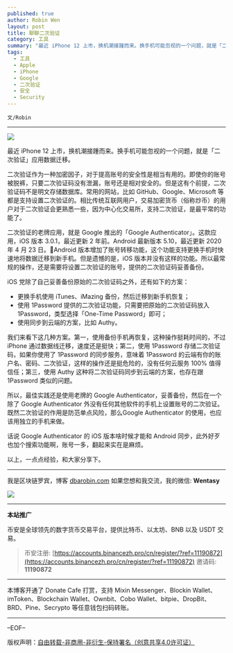 ```yaml
---
published: true
author: Robin Wen
layout: post
title: 聊聊二次验证
category: 工具
summary: "最近 iPhone 12 上市，换机潮接踵而来。换手机可能忽视的一个问题，就是「二次验证」应用数据迁移问题。二次验证作为一种加密因子，对于提高账号的安全性是相当有用的。即使你的账号被脱裤，只要二次验证码没有泄漏，账号还是相对安全的。但是这有个前提，二次验证码不是明文存储数据库。常用的网站，比如 GitHub、Google、Microsoft 等都是支持设置二次验证的。相比传统互联网用户，交易加密货币（俗称炒币）的用户对于二次验证会更熟悉一些，因为中心化交易所，支持二次验证，是最平常的功能了。以上，一点点经验，和大家分享下。"
tags:
  - 工具
  - Apple
  - iPhone
  - Google
  - 二次验证
  - 安全
  - Security
---
```


`文/Robin`

***

![](https://cdn.dbarobin.com/hzmnu5c.png)

最近 iPhone 12 上市，换机潮接踵而来。换手机可能忽视的一个问题，就是「二次验证」应用数据迁移。

二次验证作为一种加密因子，对于提高账号的安全性是相当有用的。即使你的账号被脱裤，只要二次验证码没有泄漏，账号还是相对安全的。但是这有个前提，二次验证码不是明文存储数据库。常用的网站，比如 GitHub、Google、Microsoft 等都是支持设置二次验证的。相比传统互联网用户，交易加密货币（俗称炒币）的用户对于二次验证会更熟悉一些，因为中心化交易所，支持二次验证，是最平常的功能了。

二次验证的老牌应用，就是 Google 推出的「Google Authenticator」。这款应用，iOS 版本 3.0.1，最近更新 2 年前。Android 最新版本 5.10，最近更新 2020 年 4 月 23 日。Android 版本增加了账号转移功能，这个功能支持更换手机时快速地将数据迁移到新手机。但是遗憾的是，iOS 版本并没有这样的功能。所以最常规的操作，还是需要将设置二次验证的账号，提供的二次验证码妥善备份。

iOS 党除了自己妥善备份原始的二次验证码之外，还有如下的方案：

* 更换手机使用 iTunes、iMazing 备份，然后迁移到新手机恢复；
* 使用 1Password 提供的二次验证功能，只需要把原始的二次验证码放入 1Password，类型选择「One-Time Password」即可；
* 使用同步到云端的方案，比如 Authy。

我们来看下这几种方案。第一，使用备份手机再恢复，这种操作挺耗时间的，不过 iPhone 通过数据线迁移，速度还是挺快；第二，使用 1Password 存储二次验证码，如果你使用了 1Password 的同步服务，意味着 1Password 的云端有你的账户名、密码、二次验证，这样的操作还是挺危险的，没有任何云服务 100% 值得信任；第三，使用 Authy 这种将二次验证码同步到云端的方案，也存在跟 1Password 类似的问题。

所以，最佳实践还是使用老牌的 Google Authenticator，妥善备份，然后在一个除了 Google Authenticator 外没有任何其他软件的手机上设置账号的二次验证。既然二次验证的作用是防范单点风险，那么Google Authenticator 的使用，也应该用独立的手机来做。

话说 Google Authenticator 的 iOS 版本啥时候才能和 Android 同步，此外好歹也加个搜索功能啊，账号一多，翻起来实在是麻烦。

以上，一点点经验，和大家分享下。

***

我是区块链罗宾，博客 [dbarobin.com](https://dbarobin.com/)
如果您想和我交流，我的微信: **Wentasy**

![](https://cdn.dbarobin.com/v4yywe2.png)

***

**本站推广**

币安是全球领先的数字货币交易平台，提供比特币、以太坊、BNB 以及 USDT 交易。

> 币安注册: [https://accounts.binancezh.pro/cn/register/?ref=11190872](https://accounts.binancezh.pro/cn/register/?ref=11190872)
> 邀请码: **11190872**

***

本博客开通了 Donate Cafe 打赏，支持 Mixin Messenger、Blockin Wallet、imToken、Blockchain Wallet、Ownbit、Cobo Wallet、bitpie、DropBit、BRD、Pine、Secrypto 等任意钱包扫码转账。

<center>
    <div class="--donate-button"
         data-button-id="f8b9df0d-af9a-460d-8258-d3f435445075"
    ></div>
</center>

***

–EOF–

版权声明：[自由转载-非商用-非衍生-保持署名（创意共享4.0许可证）](http://creativecommons.org/licenses/by-nc-nd/4.0/deed.zh)